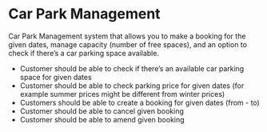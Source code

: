 # Car Park Management

Car Park Management system that allows you to make a booking for the given dates, manage capacity (number of free spaces), and an option to check if there’s a car parking space available.

- Customer should be able to check if there’s an available car parking space for
given dates
- Customer should be able to check parking price for given dates (for example
summer prices might be different from winter prices)
- Customers should be able to create a booking for given dates (from - to)
- Customer should be able to cancel given booking
- Customer should be able to amend given booking
